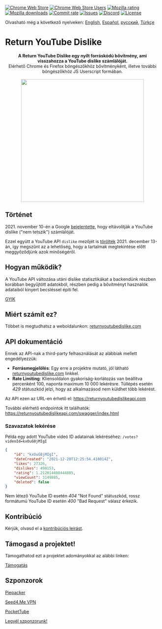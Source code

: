 [![Chrome Web Store](https://img.shields.io/chrome-web-store/stars/gebbhagfogifgggkldgodflihgfeippi?label=Chrome%20Rating&style=flat&logo=google)](https://chromewebstore.google.com/detail/return-youtube-dislike/gebbhagfogifgggkldgodflihgfeippi)
[![Chrome Web Store Users](https://img.shields.io/chrome-web-store/users/gebbhagfogifgggkldgodflihgfeippi?label=Chrome%20Users&style=flat&logo=google)](https://chromewebstore.google.com/detail/return-youtube-dislike/gebbhagfogifgggkldgodflihgfeippi)
[![Mozilla rating](https://img.shields.io/amo/stars/return-youtube-dislikes?label=Firefox%20Rating&style=flat&logo=firefox)](https://addons.mozilla.org/en-US/firefox/addon/return-youtube-dislikes/)
[![Mozilla downloads](https://img.shields.io/amo/users/return-youtube-dislikes?label=Firefox%20Users&style=flat&logo=firefox)](https://addons.mozilla.org/en-US/firefox/addon/return-youtube-dislikes/)
[![Commit rate](https://img.shields.io/github/commit-activity/m/Anarios/return-youtube-dislike?label=Commits&style=flat)](https://github.com/Anarios/return-youtube-dislike/commits/main)
[![Issues](https://img.shields.io/github/issues/Anarios/return-youtube-dislike?style=flat&label=Issues)](https://github.com/Anarios/return-youtube-dislike/issues)
[![Discord](https://img.shields.io/discord/909435648170160229?label=Discord&style=flat&logo=discord)](https://discord.gg/UMxyMmCgfF)
[![License](https://img.shields.io/badge/License-GPLv3-blue.svg?style=flat)](https://github.com/Anarios/return-youtube-dislike/blob/main/LICENSE)

Olvasható még a következő nyelveken: [English](README.md), [Español](READMEes.md), [русский](READMEru.md), [Türkçe](READMEtr.md)

# Return YouTube Dislike

<p align="center">
    <b>A Return YouTube Dislike egy nyílt forráskódú bővítmény, ami visszahozza a YouTube dislike számlálóját.</b><br>
    Elérhető Chrome és Firefox böngészőkhöz bővítményként, illetve további böngészőkhöz JS Userscript formában.<br><br>
    <img width="400px" src="https://user-images.githubusercontent.com/18729296/141743755-2be73297-250e-4cd1-ac93-8978c5a39d10.png"/>
</p>

## Történet

2021\. november 10-én a Google [bejelentette](https://blog.youtube/news-and-events/update-to-youtube/), hogy eltávolítják a YouTube dislike ("nem tetszik") számlálóját.

Ezzel együtt a YouTube API `dislike` mezőjét is [törölték](https://support.google.com/youtube/thread/134791097/update-to-youtube-dislike-counts) 2021. december 13-án, így megszűnt az a lehetőség, hogy a tartalmak megtekintése előtt meggyőződjünk azok minőségéről.

## Hogyan működik?

A YouTube API változása utáni dislike statisztikákat a backendünk részben korábban begyűjtött adatokból, részben pedig a bővítményt használók adataiból kinyert becsléssel építi fel.

[GYIK](https://github.com/Anarios/return-youtube-dislike/blob/main/Docs/FAQ.md)

## Miért számít ez?

Többet is megtudhatsz a weboldalunkon: [returnyoutubedislike.com](https://www.returnyoutubedislike.com/)

## API dokumentáció

Ennek az API-nak a third-party felhasználását az alábbiak mellett engedélyezzük:

-   **Forrásmegjelölés**: Egy erre a projektre mutató, jól látható [returnyoutubedislike.com](https://returnyoutubedislike.com/) linkkel.
-   **Rate Limiting**: Kliensoldalon gyakoriság-korlátozás van beállítva percenként 100, naponta maximum 10 000 lekérésre. Túllépés esetén _429_ státuszkód jelzi, hogy az alkalmazásod nem küldhet több lekérést.

Az API ezen az URL-en érhető el:
https://returnyoutubedislikeapi.com

További elérhető endpointok itt találhatók:
https://returnyoutubedislikeapi.com/swagger/index.html

### Szavazatok lekérése

Példa egy adott YouTube videó ID adatainak lekéréséhez:
`/votes?videoId=kxOuG8jMIgI`

```json
{
    "id": "kxOuG8jMIgI",
    "dateCreated": "2021-12-20T12:25:54.418014Z",
    "likes": 27326,
    "dislikes": 498153,
    "rating": 1.212014408444885,
    "viewCount": 3149885,
    "deleted": false
}
```

Nem létező YouTube ID esetén _404_ "Not Found" státuszkód, rossz formátumú YouTube ID esetén _400_ "Bad Request" válasz érkezik.

<!---
## API dokumentáció

Az összes dokumentáció elolvasható a weboldalunkon.
[https://returnyoutubedislike.com/documentation/](https://returnyoutubedislike.com/documentation/) -->

## Kontribúció

Kérjük, olvasd el a [kontribúciós leírást](https://github.com/Anarios/return-youtube-dislike/blob/main/CONTRIBUTING.md).

## Támogasd a projektet!

Támogathatod ezt a projektet adományokkal az alábbi linken:

[Támogatás](https://returnyoutubedislike.com/donate)

## Szponzorok

[Piepacker](https://piepacker.com)

[Seed4.Me VPN](https://www.seed4.me/users/register?gift=ReturnYoutubeDislike)

[PocketTube](https://yousub.info/?utm_source=returnyoutubedislike)

[Legyél szponzorunk!](https://www.patreon.com/join/returnyoutubedislike/checkout?rid=8008601)
